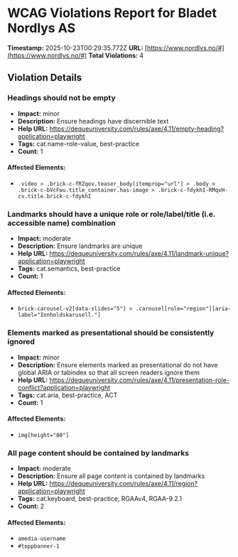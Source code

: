 # WCAG Violations Report for Bladet Nordlys AS

**Timestamp:** 2025-10-23T00:29:35.772Z
**URL:** [https://www.nordlys.no/#](https://www.nordlys.no/#)
**Total Violations:** 4

## Violation Details

### Headings should not be empty

- **Impact:** minor
- **Description:** Ensure headings have discernible text
- **Help URL:** https://dequeuniversity.com/rules/axe/4.11/empty-heading?application=playwright
- **Tags:** cat.name-role-value, best-practice
- **Count:** 1

#### Affected Elements:

- `.video > .brick-c-fRZqov.teaser_body[itemprop="url"] > .body > .brick-c-bVcFwu.title_container.has-image > .brick-c-fdykhI-RMqvH-cv.title.brick-c-fdykhI`

### Landmarks should have a unique role or role/label/title (i.e. accessible name) combination

- **Impact:** moderate
- **Description:** Ensure landmarks are unique
- **Help URL:** https://dequeuniversity.com/rules/axe/4.11/landmark-unique?application=playwright
- **Tags:** cat.semantics, best-practice
- **Count:** 1

#### Affected Elements:

- `brick-carousel-v2[data-slides="5"] > .carousel[role="region"][aria-label="Innholdskarusell."]`

### Elements marked as presentational should be consistently ignored

- **Impact:** minor
- **Description:** Ensure elements marked as presentational do not have global ARIA or tabindex so that all screen readers ignore them
- **Help URL:** https://dequeuniversity.com/rules/axe/4.11/presentation-role-conflict?application=playwright
- **Tags:** cat.aria, best-practice, ACT
- **Count:** 1

#### Affected Elements:

- `img[height="80"]`

### All page content should be contained by landmarks

- **Impact:** moderate
- **Description:** Ensure all page content is contained by landmarks
- **Help URL:** https://dequeuniversity.com/rules/axe/4.11/region?application=playwright
- **Tags:** cat.keyboard, best-practice, RGAAv4, RGAA-9.2.1
- **Count:** 2

#### Affected Elements:

- `amedia-username`
- `#toppbanner-1`
